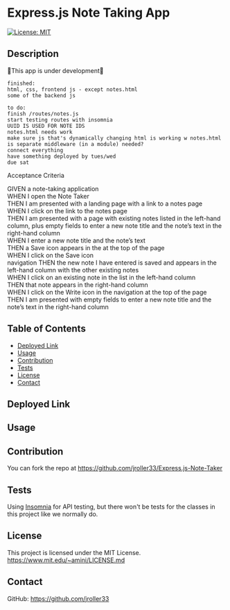   # Express.js Note Taking App
  [![License: MIT](https://img.shields.io/badge/License-MIT-blue.svg)](https://opensource.org/licenses/MIT)
  ## Description
  🚧This app is under development🚧<br/>
  ```
  finished:
  html, css, frontend js - except notes.html
  some of the backend js

  to do:
  finish /routes/notes.js
  start testing routes with insomnia
  UUID IS USED FOR NOTE IDS
  notes.html needs work
  make sure js that's dynamically changing html is working w notes.html
  is separate middleware (in a module) needed? 
  connect everything
  have something deployed by tues/wed
  due sat
```

  Acceptance Criteria

  GIVEN a note-taking application<br/>
  WHEN I open the Note Taker<br/>
  THEN I am presented with a landing page with a link to a notes page<br/>
  WHEN I click on the link to the notes page<br/>
  THEN I am presented with a page with existing notes listed in the left-hand column, plus empty fields to enter a new note title and the note’s text in the right-hand column<br/>
  WHEN I enter a new note title and the note’s text<br/>
  THEN a Save icon appears in the  at the top of the page<br/>
  WHEN I click on the Save icon<br/>navigation
  THEN the new note I have entered is saved and appears in the left-hand column with the other existing notes<br/>
  WHEN I click on an existing note in the list in the left-hand column<br/>
  THEN that note appears in the right-hand column<br/>
  WHEN I click on the Write icon in the navigation at the top of the page<br/>
  THEN I am presented with empty fields to enter a new note title and the note’s text in the right-hand column<br/>



  ## Table of Contents
  - [Deployed Link](#deployed-link)
  - [Usage](#usage)
  - [Contribution](#contribution)
  - [Tests](#tests)
  - [License](#license)
  - [Contact](#contact)
  
  ## Deployed Link
  

  ## Usage

  


  ## Contribution
  You can fork the repo at https://github.com/jroller33/Express.js-Note-Taker
  
  ## Tests
  Using [Insomnia](https://insomnia.rest/) for API testing, but there won't be tests for the classes in this project like we normally do.

  ## License
  This project is licensed under the MIT License. <br/>
  https://www.mit.edu/~amini/LICENSE.md

  ## Contact
  GitHub: https://github.com/jroller33 
  
